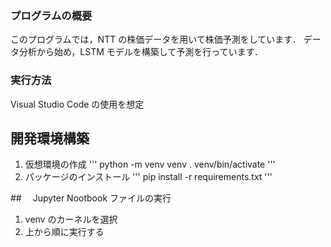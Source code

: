 ### プログラムの概要

このプログラムでは，NTT の株価データを用いて株価予測をしています．
データ分析から始め，LSTM モデルを構築して予測を行っています．

### 実行方法

Visual Studio Code の使用を想定

## 開発環境構築

1. 仮想環境の作成
   '''
   python -m venv venv
   . venv/bin/activate
   '''
2. パッケージのインストール
   '''
   pip install -r requirements.txt
   '''

##　 Jupyter Nootbook ファイルの実行

1. venv のカーネルを選択
2. 上から順に実行する
